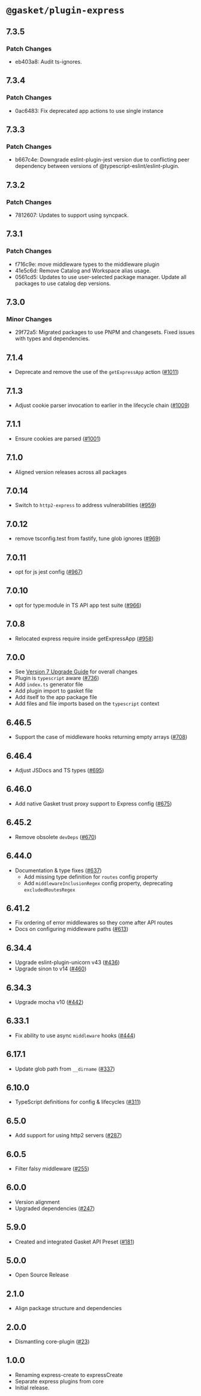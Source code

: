 # `@gasket/plugin-express`

## 7.3.5

### Patch Changes

- eb403a8: Audit ts-ignores.

## 7.3.4

### Patch Changes

- 0ac6483: Fix deprecated app actions to use single instance

## 7.3.3

### Patch Changes

- b667c4e: Downgrade eslint-plugin-jest version due to conflicting peer dependency between versions of @typescript-eslint/eslint-plugin.

## 7.3.2

### Patch Changes

- 7812607: Updates to support using syncpack.

## 7.3.1

### Patch Changes

- f716c9e: move middleware types to the middleware plugin
- 41e5c6d: Remove Catalog and Workspace alias usage.
- 0561cd5: Updates to use user-selected package manager. Update all packages to use catalog dep versions.

## 7.3.0

### Minor Changes

- 29f72a5: Migrated packages to use PNPM and changesets. Fixed issues with types and dependencies.

## 7.1.4

- Deprecate and remove the use of the `getExpressApp` action ([#1011])

## 7.1.3

- Adjust cookie parser invocation to earlier in the lifecycle chain ([#1009])

## 7.1.1

- Ensure cookies are parsed ([#1001])

## 7.1.0

- Aligned version releases across all packages

## 7.0.14

- Switch to `http2-express` to address vulnerabilities ([#959])

## 7.0.12

- remove tsconfig.test from fastify, tune glob ignores ([#969])

## 7.0.11

- opt for js jest config ([#967])

## 7.0.10

- opt for type:module in TS API app test suite ([#966])

## 7.0.8

- Relocated express require inside getExpressApp ([#958])

## 7.0.0

- See [Version 7 Upgrade Guide] for overall changes
- Plugin is `typescript` aware ([#736])
- Add `index.ts` generator file
- Add plugin import to gasket file
- Add itself to the app package file
- Add files and file imports based on the `typescript` context

## 6.46.5

- Support the case of middleware hooks returning empty arrays ([#708])

## 6.46.4

- Adjust JSDocs and TS types ([#695])

## 6.46.0

- Add native Gasket trust proxy support to Express config ([#675])

## 6.45.2

- Remove obsolete `devDeps` ([#670])

## 6.44.0

- Documentation & type fixes ([#637])
  - Add missing type definition for `routes` config property
  - Add `middlewareInclusionRegex` config property, deprecating `excludedRoutesRegex`

## 6.41.2

- Fix ordering of error middlewares so they come after API routes
- Docs on configuring middleware paths ([#613])

## 6.34.4

- Upgrade eslint-plugin-unicorn v43 ([#436])
- Upgrade sinon to v14 ([#460])

## 6.34.3

- Upgrade mocha v10 ([#442])

## 6.33.1

- Fix ability to use async `middleware` hooks ([#444])

## 6.17.1

- Update glob path from `__dirname` ([#337])

## 6.10.0

- TypeScript definitions for config & lifecycles ([#311])

## 6.5.0

- Add support for using http2 servers ([#287])

## 6.0.5

- Filter falsy middleware ([#255])

## 6.0.0

- Version alignment
- Upgraded dependencies ([#247])

## 5.9.0

- Created and integrated Gasket API Preset ([#181])

## 5.0.0

- Open Source Release

## 2.1.0

- Align package structure and dependencies

## 2.0.0

- Dismantling core-plugin ([#23])

## 1.0.0

- Renaming express-create to expressCreate
- Separate express plugins from core
- Initial release.

[Version 7 Upgrade Guide]: /docs/upgrade-to-7.md
[#23]: https://github.com/godaddy/gasket/pull/23
[#181]: https://github.com/godaddy/gasket/pull/181
[#247]: https://github.com/godaddy/gasket/pull/247
[#255]: https://github.com/godaddy/gasket/pull/255
[#287]: https://github.com/godaddy/gasket/pull/287
[#311]: https://github.com/godaddy/gasket/pull/311
[#337]: https://github.com/godaddy/gasket/pull/337
[#436]: https://github.com/godaddy/gasket/pull/436
[#444]: https://github.com/godaddy/gasket/pull/444
[#442]: https://github.com/godaddy/gasket/pull/442
[#460]: https://github.com/godaddy/gasket/pull/460
[#613]: https://github.com/godaddy/gasket/pull/613
[#637]: https://github.com/godaddy/gasket/pull/637
[#670]: https://github.com/godaddy/gasket/pull/670
[#675]: https://github.com/godaddy/gasket/pull/675
[#695]: https://github.com/godaddy/gasket/pull/695
[#708]: https://github.com/godaddy/gasket/pull/708
[#736]: https://github.com/godaddy/gasket/pull/736
[#958]: https://github.com/godaddy/gasket/pull/958
[#966]: https://github.com/godaddy/gasket/pull/966
[#967]: https://github.com/godaddy/gasket/pull/967
[#959]: https://github.com/godaddy/gasket/pull/959
[#969]: https://github.com/godaddy/gasket/pull/969
[#1001]: https://github.com/godaddy/gasket/pull/1001
[#1009]: https://github.com/godaddy/gasket/pull/1009
[#1011]: https://github.com/godaddy/gasket/pull/1011

